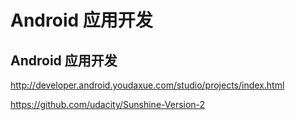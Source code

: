 # Android 应用开发   





## Android 应用开发  

http://developer.android.youdaxue.com/studio/projects/index.html


https://github.com/udacity/Sunshine-Version-2
























